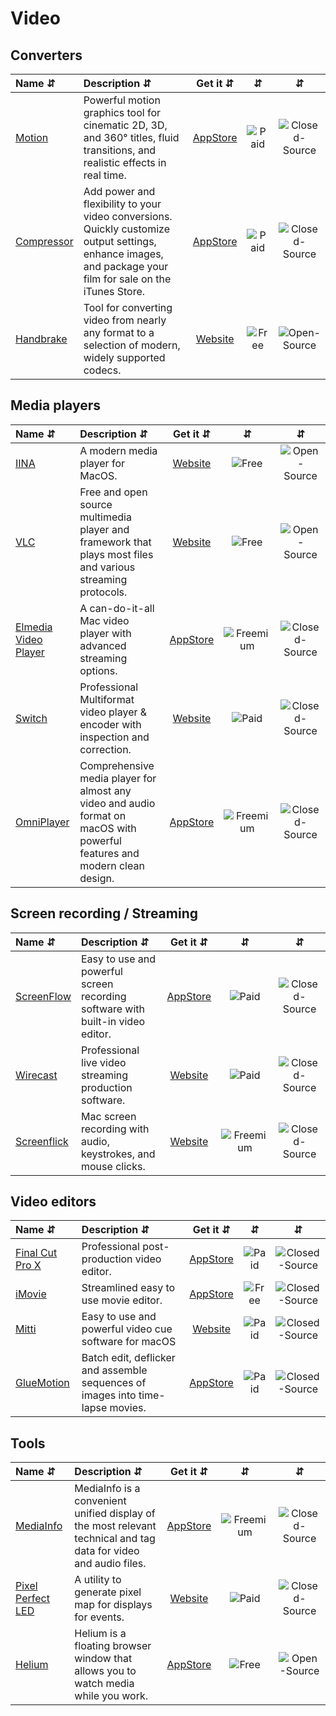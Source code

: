 # Video

## Converters
| Name ⇵ | Description ⇵ | Get it ⇵ | ⇵ | ⇵ |
|:-------|:--------------|:--------:|:-:|:-:|
|[Motion](https://www.apple.com/final-cut-pro/motion/)| Powerful motion graphics tool for cinematic 2D, 3D, and 360° titles, fluid transitions, and realistic effects in real time.|[AppStore](https://apps.apple.com/us/app/motion/id434290957?mt=12)|![Paid](symbols/paid.svg "Paid")|![Closed-Source](symbols/closed.svg "Closed-Source")|
|[Compressor](https://www.apple.com/final-cut-pro/compressor/)| Add power and flexibility to your video conversions. Quickly customize output settings, enhance images, and package your film for sale on the iTunes Store.|[AppStore](https://apps.apple.com/us/app/compressor/id424390742?mt=12)|![Paid](symbols/paid.svg "Paid")|![Closed-Source](symbols/closed.svg "Closed-Source")|
|[Handbrake](https://handbrake.fr/)| Tool for converting video from nearly any format to a selection of modern, widely supported codecs.|[Website](https://handbrake.fr/)|![Free](symbols/free.svg "Free")|![Open-Source](symbols/open.svg "Open-Source")|


## Media players
| Name ⇵ | Description ⇵ | Get it ⇵ | ⇵ | ⇵ |
|:-------|:--------------|:--------:|:-:|:-:|
|[IINA](https://iina.io/)| A modern media player for MacOS.|[Website](https://iina.io/)|![Free](symbols/free.svg "Free")|![Open-Source](symbols/open.svg "Open-Source")|
|[VLC](http://www.videolan.org/)| Free and open source multimedia player and framework that plays most files and various streaming protocols.|[Website](http://www.videolan.org/)|![Free](symbols/free.svg "Free")|![Open-Source](symbols/open.svg "Open-Source")|
|[Elmedia Video Player](https://www.elmedia-video-player.com/)| A can-do-it-all Mac video player with advanced streaming options.|[AppStore](https://apps.apple.com/us/app/elmedia-video-player/id1044549675?mt=12)|![Freemium](symbols/freemium.svg "Freemium")|![Closed-Source](symbols/closed.svg "Closed-Source")|
|[Switch](http://www.telestream.net/switch/)| Professional Multiformat video player & encoder with inspection and correction.|[Website](http://www.telestream.net/switch/)|![Paid](symbols/paid.svg "Paid")|![Closed-Source](symbols/closed.svg "Closed-Source")|
|[OmniPlayer](http://omniplayer.net/support-omniplayer.html)| Comprehensive media player for almost any video and audio format on macOS with powerful features and modern clean design.|[AppStore](https://apps.apple.com/app/omniplayer-mkv-video-player/id1470926410?mt=12)|![Freemium](symbols/freemium.svg "Freemium")|![Closed-Source](symbols/closed.svg "Closed-Source")|


## Screen recording / Streaming
| Name ⇵ | Description ⇵ | Get it ⇵ | ⇵ | ⇵ |
|:-------|:--------------|:--------:|:-:|:-:|
|[ScreenFlow](http://www.telestream.net/screenflow/)| Easy to use and powerful screen recording software with built-in video editor.|[AppStore](DownloadLink)|![Paid](symbols/paid.svg "Paid")|![Closed-Source](symbols/closed.svg "Closed-Source")|
|[Wirecast](http://www.telestream.net/wirecast/)| Professional live video streaming production software.|[Website](http://www.telestream.net/wirecast/)|![Paid](symbols/paid.svg "Paid")|![Closed-Source](symbols/closed.svg "Closed-Source")|
|[Screenflick](https://www.araelium.com/screenflick-mac-screen-recorder)| Mac screen recording with audio, keystrokes, and mouse clicks.|[Website](https://www.araelium.com/screenflick-mac-screen-recorder)|![Freemium](symbols/freemium.svg "Freemium")|![Closed-Source](symbols/closed.svg "Closed-Source")|

## Video editors
| Name ⇵ | Description ⇵ | Get it ⇵ | ⇵ | ⇵ |
|:-------|:--------------|:--------:|:-:|:-:|
|[Final Cut Pro X](https://www.apple.com/final-cut-pro/)| Professional post-production video editor.|[AppStore](https://apps.apple.com/us/app/final-cut-pro/id424389933?mt=12)|![Paid](symbols/paid.svg "Paid")|![Closed-Source](symbols/closed.svg "Closed-Source")|
|[iMovie](https://www.apple.com/imovie/)| Streamlined easy to use movie editor.|[AppStore](https://apps.apple.com/us/app/imovie/id408981434?mt=12)|![Free](symbols/free.svg "Free")|![Closed-Source](symbols/closed.svg "Closed-Source")|
|[Mitti](https://imimot.com/mitti/)| Easy to use and powerful video cue software for macOS|[Website](https://imimot.com/mitti/)|![Paid](symbols/paid.svg "Paid")|![Closed-Source](symbols/closed.svg "Closed-Source")|
|[GlueMotion](https://neededapps.com/gluemotion/)| Batch edit, deflicker and assemble sequences of images into time-lapse movies.|[AppStore](https://apps.apple.com/app/gluemotion/id1396851118)|![Paid](symbols/paid.svg "Paid")|![Closed-Source](symbols/closed.svg "Closed-Source")|


 

## Tools
| Name ⇵ | Description ⇵ | Get it ⇵ | ⇵ | ⇵ |
|:-------|:--------------|:--------:|:-:|:-:|
|[MediaInfo](https://mediaarea.net/en/MediaInfo)| MediaInfo is a convenient unified display of the most relevant technical and tag data for video and audio files.|[AppStore](https://apps.apple.com/us/app/mediainfo/id510620098?mt=12)|![Freemium](symbols/freemium.svg "Freemium")|![Closed-Source](symbols/closed.svg "Closed-Source")|
|[Pixel Perfect LED](https://reddotlogics.com/product/pixel-perfect-led-single-license/)| A utility to generate pixel map for displays for events.|[Website](https://reddotlogics.com/product/pixel-perfect-led-single-license/)|![Paid](symbols/paid.svg "Paid")|![Closed-Source](symbols/closed.svg "Closed-Source")|
|[Helium](https://heliumfloats.com/)| Helium is a floating browser window that allows you to watch media while you work.|[AppStore](https://apps.apple.com/us/app/helium/id1054607607?ls=1&mt=12)|![Free](symbols/free.svg "Free")|![Open-Source](symbols/open.svg "Open-Source")|

